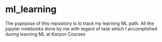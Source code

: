 # ml_learning

The puprpose of this repository is to track my learning ML path. All the jupyter notebooks done by me with regard of task which I accomplished during learning ML at Karpov Courses
